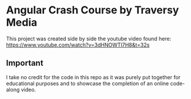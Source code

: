 # Angular Crash Course by Traversy Media

This project was created side by side the youtube video found here: https://www.youtube.com/watch?v=3dHNOWTI7H8&t=32s

## Important
I take no credit for the code in this repo as it was purely put together for educational purposes and to showcase the completion of an online code-along video.
